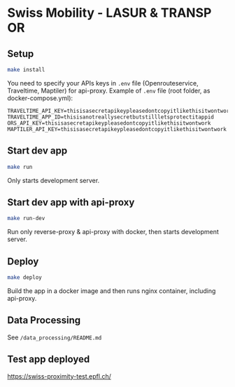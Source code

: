# Swiss Mobility - LASUR & TRANSP OR

## Setup

```bash
make install
```

You need to specify your APIs keys in `.env` file (Openrouteservice, Traveltime, Maptiler) for api-proxy.
Example of `.env` file (root folder, as docker-compose.yml):

```
TRAVELTIME_API_KEY=thisisasecretapikeypleasedontcopyitlikethisitwontwork
TRAVELTIME_APP_ID=thisisanotreallysecretbutstillletsprotectitappid
ORS_API_KEY=thisisasecretapikeypleasedontcopyitlikethisitwontwork
MAPTILER_API_KEY=thisisasecretapikeypleasedontcopyitlikethisitwontwork
```

## Start dev app

```bash
make run
```

Only starts development server.

## Start dev app with api-proxy

```bash
make run-dev
```

Run only reverse-proxy & api-proxy with docker, then starts development server.

## Deploy

```bash
make deploy
```

Build the app in a docker image and then runs nginx container, including api-proxy.

## Data Processing

See `/data_processing/README.md`

## Test app deployed

https://swiss-proximity-test.epfl.ch/
